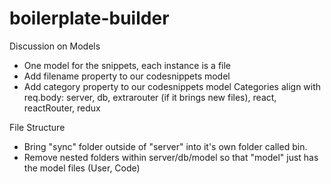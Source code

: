 # boilerplate-builder

Discussion on Models

+ One model for the snippets, each instance is a file
+ Add filename property to our codesnippets model
+ Add category property to our codesnippets model
    Categories align with req.body: server, db, extrarouter (if it brings new files), react, reactRouter, redux
    
    
File Structure

+ Bring "sync" folder outside of "server" into it's own folder called bin. 
+ Remove nested folders within server/db/model so that "model" just has the model files (User, Code)
